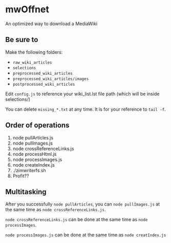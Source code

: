 # mwOffnet
An optimized way to download a MediaWiki

## Be sure to
Make the following folders:
  * `raw_wiki_articles`
  * `selections`
  * `preprocessed_wiki_articles`
  * `preprocessed_wiki_articles/images`
  * `postprocessed_wiki_articles`

Edit `config.js` to reference your wiki_list.lst file path (which will be inside selections/)

You can delete `missing_*.txt` at any time. It is for your reference to `tail -f`.

## Order of operations
  1. node pullArticles.js
  2. node pullImages.js
  3. node crossReferenceLinks.js
  4. node processHtml.js
  5. node processImages.js
  6. node createIndex.js
  7. ./zimwriterfs.sh
  8. Profit??

## Multitasking
After you successfully `node pullArticles`, you can `node pullImages.js` at the same time as `node crossReferenceLinks.js`. 

`node crossReferenceLinks.js` can be done at the same time as `node processImages`.

`node processImages.js` can be done at the same time as `node creatIndex.js`